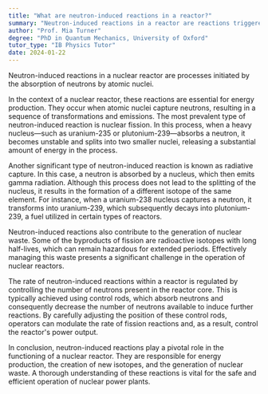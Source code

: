 ```yaml
---
title: "What are neutron-induced reactions in a reactor?"
summary: "Neutron-induced reactions in a reactor are reactions triggered by the absorption of neutrons by atomic nuclei."
author: "Prof. Mia Turner"
degree: "PhD in Quantum Mechanics, University of Oxford"
tutor_type: "IB Physics Tutor"
date: 2024-01-22
---
```


Neutron-induced reactions in a nuclear reactor are processes initiated by the absorption of neutrons by atomic nuclei.

In the context of a nuclear reactor, these reactions are essential for energy production. They occur when atomic nuclei capture neutrons, resulting in a sequence of transformations and emissions. The most prevalent type of neutron-induced reaction is nuclear fission. In this process, when a heavy nucleus—such as uranium-235 or plutonium-239—absorbs a neutron, it becomes unstable and splits into two smaller nuclei, releasing a substantial amount of energy in the process.

Another significant type of neutron-induced reaction is known as radiative capture. In this case, a neutron is absorbed by a nucleus, which then emits gamma radiation. Although this process does not lead to the splitting of the nucleus, it results in the formation of a different isotope of the same element. For instance, when a uranium-238 nucleus captures a neutron, it transforms into uranium-239, which subsequently decays into plutonium-239, a fuel utilized in certain types of reactors.

Neutron-induced reactions also contribute to the generation of nuclear waste. Some of the byproducts of fission are radioactive isotopes with long half-lives, which can remain hazardous for extended periods. Effectively managing this waste presents a significant challenge in the operation of nuclear reactors.

The rate of neutron-induced reactions within a reactor is regulated by controlling the number of neutrons present in the reactor core. This is typically achieved using control rods, which absorb neutrons and consequently decrease the number of neutrons available to induce further reactions. By carefully adjusting the position of these control rods, operators can modulate the rate of fission reactions and, as a result, control the reactor's power output.

In conclusion, neutron-induced reactions play a pivotal role in the functioning of a nuclear reactor. They are responsible for energy production, the creation of new isotopes, and the generation of nuclear waste. A thorough understanding of these reactions is vital for the safe and efficient operation of nuclear power plants.
    